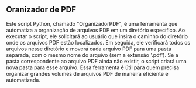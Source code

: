 ## **Oranizador de PDF**
Este script Python, chamado "OrganizadorPDF", é uma ferramenta que automatiza a organização de arquivos PDF em um diretório específico. Ao executar o script, ele solicitará ao usuário que insira o caminho do diretório onde os arquivos PDF estão localizados. Em seguida, ele verificará todos os arquivos nesse diretório e moverá cada arquivo PDF para uma pasta separada, com o mesmo nome do arquivo (sem a extensão '.pdf'). Se a pasta correspondente ao arquivo PDF ainda não existir, o script criará uma nova pasta para esse arquivo. Essa ferramenta é útil para quem precisa organizar grandes volumes de arquivos PDF de maneira eficiente e automatizada.
